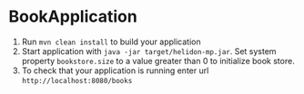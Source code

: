 # BookApplication

1. Run `mvn clean install` to build your application
2. Start application with `java -jar target/helidon-mp.jar`. Set system property `bookstore.size` to a value 
greater than 0 to initialize book store.
3. To check that your application is running enter url `http://localhost:8080/books`

